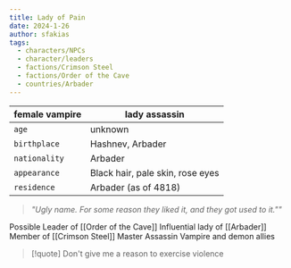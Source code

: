 ```yaml
---
title: Lady of Pain
date: 2024-1-26
author: sfakias
tags:
  - characters/NPCs
  - character/leaders
  - factions/Crimson Steel
  - factions/Order of the Cave
  - countries/Arbader
---
```

| female vampire | lady assassin |
| --- | --- |
| `age` | unknown |
| `birthplace` | Hashnev, Arbader |
| `nationality` | Arbader |
| `appearance` | Black hair, pale skin, rose eyes |
| `residence` | Arbader (as of 4818) |

> _"Ugly name. For some reason they liked it, and they got used to it.""_

Possible Leader of [[Order of the Cave]]
Influential lady of [[Arbader]]
Member of [[Crimson Steel]]
Master Assassin
Vampire and demon allies

> [!quote] 
> Don't give me a reason to exercise violence